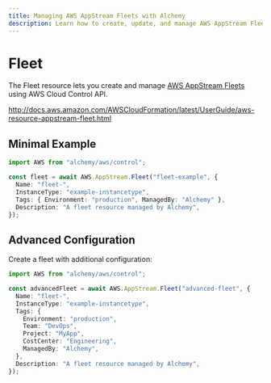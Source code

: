 ```yaml
---
title: Managing AWS AppStream Fleets with Alchemy
description: Learn how to create, update, and manage AWS AppStream Fleets using Alchemy Cloud Control.
---
```


# Fleet

The Fleet resource lets you create and manage [AWS AppStream Fleets](https://docs.aws.amazon.com/appstream/latest/userguide/) using AWS Cloud Control API.

http://docs.aws.amazon.com/AWSCloudFormation/latest/UserGuide/aws-resource-appstream-fleet.html

## Minimal Example

```ts
import AWS from "alchemy/aws/control";

const fleet = await AWS.AppStream.Fleet("fleet-example", {
  Name: "fleet-",
  InstanceType: "example-instancetype",
  Tags: { Environment: "production", ManagedBy: "Alchemy" },
  Description: "A fleet resource managed by Alchemy",
});
```

## Advanced Configuration

Create a fleet with additional configuration:

```ts
import AWS from "alchemy/aws/control";

const advancedFleet = await AWS.AppStream.Fleet("advanced-fleet", {
  Name: "fleet-",
  InstanceType: "example-instancetype",
  Tags: {
    Environment: "production",
    Team: "DevOps",
    Project: "MyApp",
    CostCenter: "Engineering",
    ManagedBy: "Alchemy",
  },
  Description: "A fleet resource managed by Alchemy",
});
```

